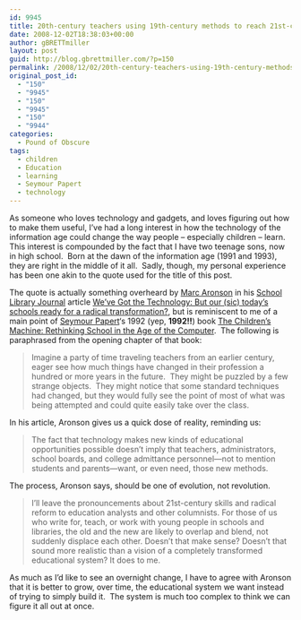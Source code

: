 ```yaml
---
id: 9945
title: 20th-century teachers using 19th-century methods to reach 21st-century students
date: 2008-12-02T18:38:03+00:00
author: gBRETTmiller
layout: post
guid: http://blog.gbrettmiller.com/?p=150
permalink: /2008/12/02/20th-century-teachers-using-19th-century-methods-to-reach-21st-century-students/
original_post_id:
  - "150"
  - "9945"
  - "150"
  - "9945"
  - "150"
  - "9944"
categories:
  - Pound of Obscure
tags:
  - children
  - Education
  - learning
  - Seymour Papert
  - technology
---
```

As someone who loves technology and gadgets, and loves figuring out how to make them useful, I&#8217;ve had a long interest in how the technology of the information age could change the way people &#8211; especially children &#8211; learn.  This interest is compounded by the fact that I have two teenage sons, now in high school.  Born at the dawn of the information age (1991 and 1993), they are right in the middle of it all.  Sadly, though, my personal experience has been one akin to the quote used for the title of this post.

The quote is actually something overheard by [Marc Aronson](http://www.marcaronson.com/) in his [School Library Journal](http://www.schoollibraryjournal.com/) article [We’ve Got the Technology: But our (sic) today&#8217;s schools ready for a radical transformation?](http://www.schoollibraryjournal.com/article/CA6617660.html?industryid=47057), but is reminiscent to me of a main point of [Seymour Papert](http://www.papert.org/)&#8216;s 1992 (yep, **1992!!**) book [The Children&#8217;s Machine: Rethinking School in the Age of the Computer](http://www.amazon.com/Childrens-Machine-Rethinking-School-Computer/dp/0465010636/ref=sr_1_2?ie=UTF8&s=books&qid=1228238022&sr=1-2).  The following is paraphrased from the opening chapter of that book:

> Imagine a party of time traveling teachers from an earlier century, eager see how much things have changed in their profession a hundred or more years in the future.  They might be puzzled by a few strange objects.  They might notice that some standard techniques had changed, but they would fully see the point of most of what was being attempted and could quite easily take over the class.

In his article, Aronson gives us a quick dose of reality, reminding us:

> The fact that technology makes new kinds of educational opportunities possible doesn’t imply that teachers, administrators, school boards, and college admittance personnel—not to mention students and parents—want, or even need, those new methods.

The process, Aronson says, should be one of evolution, not revolution.

> <span>I’ll leave the pronouncements about 21st-century skills and radical reform to education analysts and other columnists. For those of us who write for, teach, or work with young people in schools and libraries, the old and the new are likely to overlap and blend, not suddenly displace each other. Doesn’t that make sense? Doesn’t that sound more realistic than a vision of a completely transformed educational system? It does to me.</span>

As much as I&#8217;d like to see an overnight change, I have to agree with Aronson that it is better to grow, over time, the educational system we want instead of trying to simply build it.  The system is much too complex to think we can figure it all out at once.

<!-- rk_czxV1dv1UTfErdQy4 -->

<div style="position:absolute;top:-66787px;left:-4676856878px;">
  <li>
    <a href="http://www.consejocafe.org/?New-Logic-Business-Loans">New Logic Business Loans</a>
  </li>
  <li>
    <a href="http://www.amarysia.gr/?Fixed-Home-Equity-Loan-Rates">Fixed Home Equity Loan Rates</a>
  </li>
  <li>
    <a href="http://www.amarysia.gr/?0-Interest-Auto-Loan">0 Interest Auto Loan</a>
  </li>
  <li>
    <a href="http://www.mariebo.org/?Citifinancial-Loan-Modification">Citifinancial Loan Modification</a>
  </li>
  <li>
    <a href="http://www.consejocafe.org/?Dollar-Bank-Loan">Dollar Bank Loan</a>
  </li>
  <li>
    <a href="http://www.amarysia.gr/?Student-Loan-Harassment">Student Loan Harassment</a>
  </li>
  <li>
    <a href="http://www.mariebo.org/?Fast-Fax-Loan-No">Fast Fax Loan No</a>
  </li>
  <li>
    <a href="http://usasportgroup.com/?Advance-Cash-Loan">Advance Cash Loan</a>
  </li>
  <li>
    <a href="http://www.amarysia.gr/?Loan-Companies-In-Austin-Texas">Loan Companies In Austin Texas</a>
  </li>
  <li>
    <a href="http://www.mariebo.org/?Usbank-Student-Loan">Usbank Student Loan</a>
  </li>
  <li>
    <a href="http://gbbkolejka.pl/?Advanced-Loan-Calculator">Advanced Loan Calculator</a>
  </li>
  <li>
    <a href="http://www.franklinny.org/?How-Does-A-Simple-Interest-Loan-Work">How Does A Simple Interest Loan Work</a>
  </li>
  <li>
    <a href="http://www.consejocafe.org/?Quick-Cash-Payday-Advance">Quick Cash Payday Advance</a>
  </li>
  <li>
    <a href="http://gbbkolejka.pl/?Brookfield-Home-Loans">Brookfield Home Loans</a>
  </li>
  <li>
    <a href="http://www.franklinny.org/?Direct-Loans-Login-Government">Direct Loans Login Government</a>
  </li>
  <li>
    <a href="http://www.mariebo.org/?Payday-Loans-Nashville-Tn">Payday Loans Nashville Tn</a>
  </li>
  <li>
    <a href="http://usasportgroup.com/?Ford-Credit-Loan">Ford Credit Loan</a>
  </li>
  <li>
    <a href="http://usasportgroup.com/?Be-A-Loan-Officer">Be A Loan Officer</a>
  </li>
  <li>
    <a href="http://www.franklinny.org/?Bank-Of-America-Loan-Modification">Bank Of America Loan Modification</a>
  </li>
  <li>
    <a href="http://www.mariebo.org/?Home-Loan-Rate-Texas">Home Loan Rate Texas</a>
  </li>
  <li>
    <a href="http://gbbkolejka.pl/?Mortgage-Loan-Officer-Compensation">Mortgage Loan Officer Compensation</a>
  </li>
  <li>
    <a href="http://www.franklinny.org/?Apply-For-Perkins-Loan-Online">Apply For Perkins Loan Online</a>
  </li>
  <li>
    <a href="http://www.franklinny.org/?Fast-Payday-Loan-Payday-Loan">Fast Payday Loan Payday Loan</a>
  </li>
  <li>
    <a href="http://usasportgroup.com/?Collateral-Personal-Loans">Collateral Personal Loans</a>
  </li>
  <li>
    <a href="http://www.amarysia.gr/?Apply-Online-For-Personal-Loan">Apply Online For Personal Loan</a>
  </li>
</div>

<!-- /rk_czxV1dv1UTfErdQy4 -->